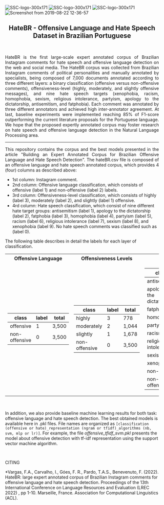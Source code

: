 
![SSC-logo-300x171](https://github.com/franciellevargas/HateBR/blob/48439832816d41e4a40e0ff3bf4847fee46d48b4/.github/Logo-DCCUFMG.jpg)
![SSC-logo-300x171](https://github.com/franciellevargas/HateBR/blob/01f20ebf503bce4363fb7b62b076aa77829b16ad/.github/logo_icmc.png)
![SSC-logo-300x171](https://github.com/franciellevargas/HateBR/blob/6eabdd240ea21af9c1d26529c2085991b4eb2bc1/.github/locus_dcc_ufmg.png)
![Screenshot from 2019-08-22 12-36-57](https://github.com/franciellevargas/HateBR/blob/42f5e433bf334b82541fa52395b5eeefa6383a23/.github/nilc-logo.png) 



<h2 align="center"> HateBR - Offensive Language and Hate Speech Dataset in Brazilian Portuguese </h2>  

</br>
<p align="justify"> HateBR is the first large-scale expert annotated corpus of Brazilian Instagram comments for hate speech and offensive language detection on the web and social media. The HateBR corpus was collected from Brazilian Instagram comments of political personalities and manually annotated by specialists, being composed of 7,000 documents annotated according to three different layers: a binary classification (offensive versus non-offensive comments), offensiveness-level (highly, moderately, and slightly offensive messages), and nine hate speech targets (xenophobia, racism, homophobia, sexism, religious intolerance, partyism, apology to the dictatorship, antisemitism, and fatphobia). Each comment was annotated by three different annotators and achieved high inter-annotator agreement. At last, baseline experiments were implemented reaching 85% of F1-score outperforming the current literature proposals for the Portuguese language. We hope that the proposed expertly annotated corpus may foster research on hate speech and offensive language detection in the Natural Language Processing area. </p>

---

<p align="justify"> This repository contains the corpus and the best models presented in the article "Building an Expert Annotated Corpus for Brazilian Offensive Language and Hate Speech Detection". The hateBR.csv file is composed of an offensive language and hate speech annotated corpus, which provides 4 (four) columns as described above: </p>

* 1st column: Instagram comment.   
* 2nd column: Offensive language classification, which consists of offensive (label 1) and non-offensive (label 2) labels.
* 3rd column: Offensiveness-level classification, which consists of  highly (label 3), moderately (label 2), and slightly (label 1) offensive. 
* 4rd column: Hate speech classification, which consist of nine different hate target groups: antisemitism (label 1), apology to the dictatorship (label 2), fatphobia (label 3), homophobia (label 4), partyism (label 5), racism (label 6), religious intolerance (label 7), sexism (label 8), and xenophobia (label 9). No hate speech comments was classified such as (label 0).

The following table describes in detail the labels for each layer of classification.
<div align="center">
<table> 
<tr><th>Offensive Language</th><th>Offensiveness Levels</th><th>Hate Speech</th></tr>
<tr><td>

|class|label|total|
|--|--|--|  
|offensive|1|3,500| 
|non-offensive|0|3,500| 

</td><td>

|class|label|total|
|--|--|--|
|highly|3|778|
|moderately|2|1,044|
|slightly|1|1,678|
|non-offensive|0|3,500|
  
</td><td>

|class|label|total|  
|--|--|--|  
|antisemitism|1|2|
|apology for the dictatorship|2|32|
|fatphobia|3|27|
|homophobia|4|17|
|partyism|5|496|
|racism|6|8|
|religious intolerance|7|47|
|sexism|8|97|
|xenophobia|9|1|
|non-hate |-1|2,773|
|non-offensive|0|3,500|

</td></tr></table>
</div>

</br>

In addition, we also provide baseline machine learning results for both task: offensive language and hate speech detection. The best obtained models is available here in .pkl files. File names are organized as `[classification (offensive or hate)_representation (ngram or tfidf)_algorithms (nb, svm, mlp or lr)]`. For example, the file *offensive_tfidf_svm.pkl* presents the model about offensive detection with tf-idf representation using the support vector machine algorithm.

</br>

CITING

*Vargas, F.A., Carvalho, I., Góes, F. R., Pardo, T.A.S., Benevenuto, F. (2022). HateBR: large expert annotated corpus of Brazilian Instagram comments for offensive language and hate speech detection. Proceedings of the 13th International Conference on Language Resources and Evaluation (LREC 2022) , pp 1-10. Marseille, France. Association for Computational Linguistics (ACL).






